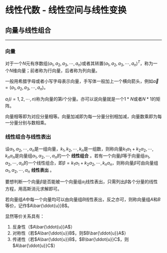 # 线性代数 - 线性空间与线性变换
## 向量与线性组合
---
### 向量
对于一个$N$元有序数组$(a_1,a_2,a_3,\cdots,a_n)$或者其转置$(a_1,a_2,a_3,\cdots,a_n)^T$，称为一个$N$维向量；前者称为行向量，后者称为列向量。

一般用希腊字母或者小写字母表示向量，手写体一般加上一个横向箭头，例如$\vec{a}=(a_1,a_2,a_3,\cdots,a_n)$。

$a_i(i=1,2,\cdots,n)$称为向量的第$i$个分量。亦可以说向量就是一个$1*N$或者$N*1$的矩阵。

向量相等即为对应分量相等。向量加减即为每一分量分别相加减，向量数乘即为每一分量分别与数相乘。
### 线性组合与线性表出
设$\alpha_1,\alpha_2,\cdots,\alpha_n$是一组向量，$k_1,k_2,\cdots,k_n$是一组数，则称向量$k_1\alpha_1+k_2\alpha_2,\cdots,k_n\alpha_n$是向量组$\alpha_1,\alpha_2,\cdots,\alpha_n$的一个 __线性组合__ 。若有一个向量$\beta$等于向量组$\alpha_1,\alpha_2,\cdots,\alpha_n$的一个线性组合，即$\beta=k_1\alpha_1+k_2\alpha_2,\cdots,k_n\alpha_n$，则称向量$\beta$可由向量组$\alpha_1,\alpha_2,\cdots,\alpha_n$ __线性表出__ 。

要想判断一个向量$\beta$是否能被一个向量组$\alpha_i$线性表出，只需列出$\beta$各个分量的线性方程，用高斯消元求解即可。

若向量组$A$中每一个向量均可以由向量组$B$线性表出，反之亦可，则称向量组$A$和$B$等价，记作$A\bar{\ddot{u}}B$。

显然等价关系具有：
1. 反身性（$A\bar{\ddot{u}}A$）
2. 对称性（若$A\bar{\ddot{u}}B$，则$B\bar{\ddot{u}}A$）
3. 传递性（若$A\bar{\ddot{u}}B$，$B\bar{\ddot{u}}C$，则$A\bar{\ddot{u}}C$）

